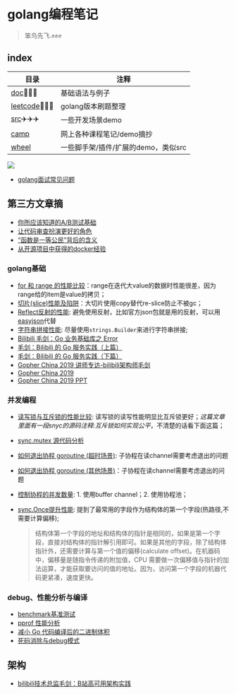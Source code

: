 # golang编程笔记
> 笨鸟先飞.✊✊✊

## index

|目录|注释|
|---|---|
|[doc](./doc/README.md)🐣🐣🐣|基础语法与例子|
|[leetcode](./leetcode/readme.md)🚗🚗🚗|golang版本刷题整理|
|[src](./src/README.md)✈️✈️✈️|一些开发场景demo|
|[camp](./camp/)|网上各种课程笔记/demo摘抄|
|[wheel](./wheel/)|一些脚手架/插件/扩展的demo，类似src|

<img src="https://tip.golang.org/lib/godoc/images/footer-gopher.jpg">

- [golang面试常见问题](https://github.com/ct-zh/interview/tree/master/go)

## 第三方文章摘
- [你所应该知道的A/B测试基础](http://blog.leapoahead.com/2015/08/27/introduction-to-ab-testing/)
- [让代码审查扮演更好的角色](http://blog.leapoahead.com/2016/10/04/code-review-one-step-further/)
- [“函数是一等公民”背后的含义](http://blog.leapoahead.com/2015/09/19/function-as-first-class-citizen/)
- [从开源项目中获得的docker经验](http://blog.leapoahead.com/2015/10/07/docker-lessons-learned-md/)

### golang基础
- [for 和 range 的性能比较](https://geektutu.com/post/hpg-range.html)：range在迭代大value的数据时性能很差，因为range给的item是value的拷贝；
- [切片(slice)性能及陷阱](https://geektutu.com/post/hpg-slice.html)：大切片使用copy替代re-slice防止不被gc；
- [Reflect反射的性能](https://geektutu.com/post/hpg-reflect.html): 避免使用反射，比如官方json包就是用的反射，可以用[easyjson](https://github.com/mailru/easyjson)代替
- [字符串拼接性能](https://geektutu.com/post/hpg-string-concat.html): 尽量使用`strings.Builder`来进行字符串拼接;
- [Bilibili 毛剑：Go 业务基础库之 Error ](https://mp.weixin.qq.com/s?__biz=MzA4ODg0NDkzOA==&mid=2247487124&idx=1&sn=0f6141c2ccd9a0abc4baf26e04f0fd4c&source=41#wechat_redirect)
- [毛剑：Bilibili 的 Go 服务实践（上篇）](https://mp.weixin.qq.com/s?__biz=MzA4ODg0NDkzOA==&mid=2247487505&idx=1&sn=c9de6535528d2102bee364937201f6e6&source=41#wechat_redirect)
- [毛剑：Bilibili 的 Go 服务实践（下篇）](https://mp.weixin.qq.com/s?__biz=MzA4ODg0NDkzOA==&mid=2247487504&idx=1&sn=9b8663676ee689e0fcd4b990ecf99f3d&source=41#wechat_redirect)
- [Gopher China 2019 讲师专访-bilibili架构师毛剑 ](https://www.sohu.com/a/303913388_657921)
- [Gopher China 2019](https://www.bilibili.com/video/BV1c4411g77Y?p=5)
- [Gopher China 2019 PPT](https://github.com/gopherchina/conference/blob/master/README.md)

### 并发编程
- [读写锁与互斥锁的性能比较](https://geektutu.com/post/hpg-mutex.html): 读写锁的读写性能明显比互斥锁更好；*这篇文章里面有一段snyc的源码注释:互斥锁如何实现公平*，不清楚的话看下面这篇；
- [sync.mutex 源代码分析](https://colobu.com/2018/12/18/dive-into-sync-mutex/)
- [如何退出协程 goroutine (超时场景)](https://geektutu.com/post/hpg-timeout-goroutine.html): 子协程在读channel需要考虑退出的问题
- [如何退出协程 goroutine (其他场景)](https://geektutu.com/post/hpg-exit-goroutine.html)：子协程在读channel需要考虑退出的问题
- [控制协程的并发数量](https://geektutu.com/post/hpg-concurrency-control.html): 1. 使用buffer channel；2. 使用协程池；
- [sync.Once提升性能](https://geektutu.com/post/hpg-sync-once.html): 提到了最常用的字段作为结构体的第一个字段(热路径,不需要计算偏移);
    
    > 结构体第一个字段的地址和结构体的指针是相同的，如果是第一个字段，直接对结构体的指针解引用即可。如果是其他的字段，除了结构体指针外，还需要计算与第一个值的偏移(calculate offset)。在机器码中，偏移量是随指令传递的附加值，CPU 需要做一次偏移值与指针的加法运算，才能获取要访问的值的地址。因为，访问第一个字段的机器代码更紧凑，速度更快。


### debug、性能分析与编译
- [benchmark基准测试](https://geektutu.com/post/hpg-benchmark.html)
- [pprof 性能分析](https://geektutu.com/post/hpg-pprof.html)
- [减小 Go 代码编译后的二进制体积](https://geektutu.com/post/hpg-reduce-size.html)
- [死码消除与debug模式](https://geektutu.com/post/hpg-dead-code-elimination.html)


## 架构
- [bilibili技术总监毛剑：B站高可用架构实践](https://zhuanlan.zhihu.com/p/139258985)
